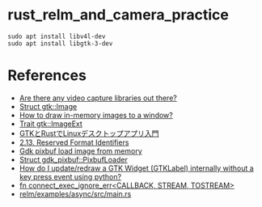 # rust_relm_and_camera_practice

```
sudo apt install libv4l-dev
sudo apt install libgtk-3-dev
```

# References
- [Are there any video capture libraries out there?](https://users.rust-lang.org/t/are-there-any-video-capture-libraries-out-there/11241)
- [Struct gtk::Image](http://gtk-rs.org/docs/gtk/struct.Image.html)
- [How to draw in-memory images to a window?](https://github.com/gtk-rs/gtk/issues/28)
- [Trait gtk::ImageExt](http://gtk-rs.org/docs/gtk/trait.ImageExt.html)
- [GTKとRustでLinuxデスクトップアプリ入門](https://qiita.com/koji_mats/items/62e85a87cc580e225796)
- [2.13. Reserved Format Identifiers](https://linuxtv.org/downloads/v4l-dvb-apis/uapi/v4l/pixfmt-reserved.html?highlight=mjpg)
- [Gdk pixbuf load image from memory](https://stackoverflow.com/questions/14121166/gdk-pixbuf-load-image-from-memory)
- [Struct gdk_pixbuf::PixbufLoader](http://gtk-rs.org/docs/gdk_pixbuf/struct.PixbufLoader.html#method.loader_write)
- [How do I update/redraw a GTK Widget (GTKLabel) internally without a key press event using python?
](https://stackoverflow.com/questions/8381631/how-do-i-update-redraw-a-gtk-widget-gtklabel-internally-without-a-key-press-ev)
- [fn connect_exec_ignore_err<CALLBACK, STREAM, TOSTREAM>](https://docs.rs/relm/0.11.0/relm/struct.Relm.html#method.connect_exec_ignore_err)
- [relm/examples/async/src/main.rs](https://github.com/antoyo/relm/blob/74bb6e35641a14edeca286506f17fea1ce9ebadb/examples/async/src/main.rs)

